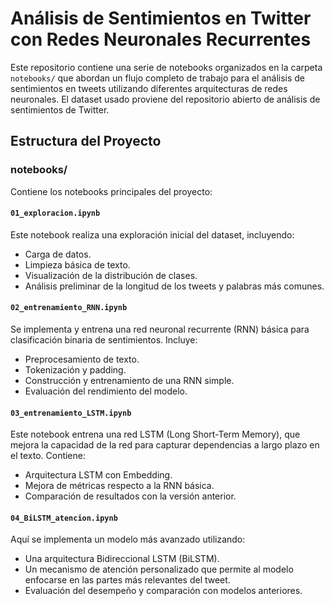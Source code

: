 # Análisis de Sentimientos en Twitter con Redes Neuronales Recurrentes

Este repositorio contiene una serie de notebooks organizados en la carpeta `notebooks/` que abordan un flujo completo de trabajo para el análisis de sentimientos en tweets utilizando diferentes arquitecturas de redes neuronales. El dataset usado proviene del repositorio abierto de análisis de sentimientos de Twitter.

## Estructura del Proyecto

### notebooks/
Contiene los notebooks principales del proyecto:

#### `01_exploracion.ipynb`
Este notebook realiza una exploración inicial del dataset, incluyendo:
- Carga de datos.
- Limpieza básica de texto.
- Visualización de la distribución de clases.
- Análisis preliminar de la longitud de los tweets y palabras más comunes.

#### `02_entrenamiento_RNN.ipynb`
Se implementa y entrena una red neuronal recurrente (RNN) básica para clasificación binaria de sentimientos. Incluye:
- Preprocesamiento de texto.
- Tokenización y padding.
- Construcción y entrenamiento de una RNN simple.
- Evaluación del rendimiento del modelo.

#### `03_entrenamiento_LSTM.ipynb`
Este notebook entrena una red LSTM (Long Short-Term Memory), que mejora la capacidad de la red para capturar dependencias a largo plazo en el texto. Contiene:
- Arquitectura LSTM con Embedding.
- Mejora de métricas respecto a la RNN básica.
- Comparación de resultados con la versión anterior.

#### `04_BiLSTM_atencion.ipynb`
Aquí se implementa un modelo más avanzado utilizando:
- Una arquitectura Bidireccional LSTM (BiLSTM).
- Un mecanismo de atención personalizado que permite al modelo enfocarse en las partes más relevantes del tweet.
- Evaluación del desempeño y comparación con modelos anteriores.

